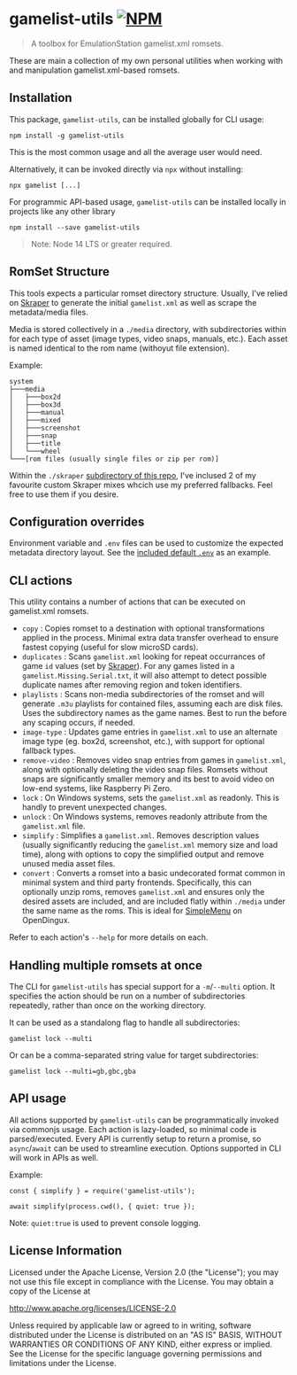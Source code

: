 # gamelist-utils  [![NPM](https://img.shields.io/npm/v/gamelist-utils.svg)](https://www.npmjs.com/package/gamelist-utils)
> A toolbox for EmulationStation gamelist.xml romsets.

These are main a collection of my own personal utilities when working with and manipulation gamelist.xml-based romsets.

## Installation

This package, `gamelist-utils`, can be installed globally for CLI usage:
```
npm install -g gamelist-utils
```
This is the most common usage and all the average user would need.


Alternatively, it can be invoked directly via `npx` without installing:
```
npx gamelist [...]
```

For programmic API-based usage, `gamelist-utils` can be installed locally in projects like any other library
```
npm install --save gamelist-utils
```

> Note: Node 14 LTS or greater required.

## RomSet Structure

This tools expects a particular romset directory structure.  Usually, I've relied on [Skraper](http://skraper.net/) to generate the initial `gamelist.xml` as well as scrape the metadata/media files.

Media is stored collectively in a `./media` directory, with subdirectories within for each type of asset (image types, video snaps, manuals, etc.). Each asset is named identical to the rom name (withoyut file extension).

Example:
```
system
├───media
│   ├───box2d
│   ├───box3d
│   ├───manual
│   ├───mixed
│   ├───screenshot
│   ├───snap
│   ├───title
│   └───wheel
└───[rom files (usually single files or zip per rom)]
```

Within the `./skraper` [subdirectory of this repo](https://github.com/JayCanuck/gamelist-utils/tree/main/skraper), I've inclused 2 of my favourite custom Skraper mixes whcich use my preferred fallbacks. Feel free to use them if you desire.

## Configuration overrides

Environment variable and `.env` files can be used to customize the expected metadata directory layout. See the [included default `.env`](https://github.com/JayCanuck/gamelist-utils/blob/main/.env) as an example.

## CLI actions

This utility contains a number of actions that can be executed on gamelist.xml romsets.

* `copy` : Copies romset to a destination with optional transformations applied in the process. Minimal extra data transfer overhead to ensure fastest copying (useful for slow microSD cards).
* `duplicates` : Scans `gamelist.xml` looking for repeat occurrances of game `id` values (set by [Skraper](http://skraper.net/)). For any games listed in a `gamelist.Missing.Serial.txt`, it will also attempt to detect possible duplicate names after removing region and token identifiers.
* `playlists` : Scans non-media subdirectories of the romset and will generate `.m3u` playlists for contained files, assuming each are disk files. Uses the subdirectory names as the game names.  Best to run the before any scaping occurs, if needed.
* `image-type` : Updates game entries in `gamelist.xml` to use an alternate image type (eg. box2d, screenshot, etc.), with support for optional fallback types.
* `remove-video` : Removes video snap entries from games in `gamelist.xml`, along with optionally deleting the video snap files. Romsets without snaps are significantly smaller memory and its best to avoid video on low-end systems, like Raspberry Pi Zero.
* `lock` : On Windows systems, sets the `gamelist.xml` as readonly. This is handly to prevent unexpected changes.
* `unlock` : On Windows systems, removes readonly attribute from the `gamelist.xml` file.
* `simplify` : Simplifies a `gamelist.xml`.  Removes description values (usually significantly reducing the `gamelist.xml` memory size and load time), along with options to copy the simplified output and remove unused media asset files.
* `convert` : Converts a romset into a basic undecorated format common in minimal system and third party frontends. Specifically, this can optionally unzip roms, removes `gamelist.xml` and ensures only the desired assets are included, and are included flatly within `./media` under the same name as the roms. This is ideal for [SimpleMenu](https://github.com/fgl82/simplemenu/) on OpenDingux.


Refer to each action's `--help` for more details on each.

## Handling multiple romsets at once

The CLI for `gamelist-utils` has special support for a `-m`/`--multi` option. It specifies the action should be run on a number of subdirectories repeatedly, rather than once on the working directory.

It can be used as a standalong flag to handle all subdirectories:
```
gamelist lock --multi
```

Or can be a comma-separated string value for target subdirectories:
```
gamelist lock --multi=gb,gbc,gba
```

## API usage

All actions supported by `gamelist-utils` can be programmatically invoked via commonjs usage. Each action is lazy-loaded, so minimal code is parsed/executed. Every API is currently setup to return a promise, so `async`/`await` can be used to streamline execution. Options supported in CLI will work in APIs as well.

Example:
```
const { simplify } = require('gamelist-utils');

await simplify(process.cwd(), { quiet: true });
```
Note: `quiet:true` is used to prevent console logging.


## License Information

Licensed under the Apache License, Version 2.0 (the "License"); you may not use this file except in compliance with the License. You may obtain a copy of the License at

http://www.apache.org/licenses/LICENSE-2.0

Unless required by applicable law or agreed to in writing, software distributed under the License is distributed on an "AS IS" BASIS, WITHOUT WARRANTIES OR CONDITIONS OF ANY KIND, either express or implied. See the License for the specific language governing permissions and limitations under the License.
